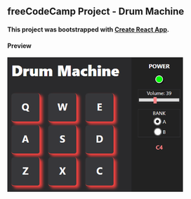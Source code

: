 ## freeCodeCamp Project - Drum Machine
#### This project was bootstrapped with [Create React App](https://github.com/facebook/create-react-app).

#### Preview
<img src="img/preview.png" width="400">


